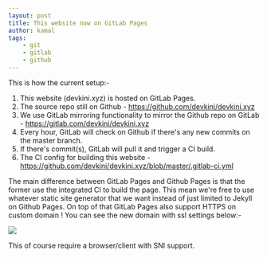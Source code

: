 ```yaml
---
layout: post
title: This website now on GitLab Pages
author: kamal
tags:
    - git
    - gitlab
    - github
---
```


This is how the current setup:-

1. This website (devkini.xyz) is hosted on GitLab Pages.
1. The source repo still on Github - https://github.com/devkini/devkini.xyz
1. We use GitLab mirroring functionality to mirror the Github repo on GitLab - https://gitlab.com/devkini/devkini.xyz
1. Every hour, GitLab will check on Github if there's any new commits on the master branch.
1. If there's commit(s), GitLab will pull it and trigger a CI build.
1. The CI config for building this website - https://github.com/devkini/devkini.xyz/blob/master/.gitlab-ci.yml

The main difference between GitLab Pages and Github Pages is that the former use the integrated CI to build the page. This mean we're free to use whatever static site generator that we want instead of just limited to Jekyll on Github Pages. On top of that GitLab Pages also support HTTPS on custom domain ! You can see the new domain with ssl settings below:-

<img src="http://i.imgur.com/4OChECc.png"></img>

This of course require a browser/client with SNI support.
